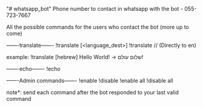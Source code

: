 "# whatsapp_bot" 
Phone number to contact in whatsapp with the bot - 055-723-7667

All the possible commands for the users who contact the bot (more up to come)


——-translate——-
!translate [<language_dest>] <sentence>
!translate <sentence>      // (Directly to en)

example:
  !translate [hebrew] Hello World!  ->  שלום עולם!
  
——-echo——-
!echo <sentence>


——-Admin commands——-
!enable <command>
!disable <command>
!enable all
!disable all

  note*: send each command after the bot responded to your last valid command
